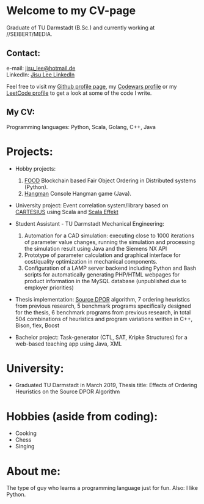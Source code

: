 # Welcome to my CV-page

Graduate of TU Darmstadt (B.Sc.) and currently working at //SEIBERT/MEDIA.

## Contact:    
  e-mail: [jisu_lee@hotmail.de](mailto:jisu_lee@hotmail.de)   
  LinkedIn: [Jisu Lee LinkedIn](https://www.linkedin.com/in/jisu-lee-599a29182/)   
  
Feel free to visit my [Github profile page](https://github.com/lee195/), my [Codewars profile](https://www.codewars.com/users/lee195) or my [LeetCode profile](https://leetcode.com/lee195/) to get a look at some of the code I write.   

## My CV:

Programming languages: Python, Scala, Golang, C++, Java  

# Projects:
- Hobby projects: 
  1. [FOOD](https://github.com/lee195/FOOD) Blockchain based Fair Object Ordering in Distributed systems (Python). 
  2. [Hangman](https://github.com/lee195/Hangman) Console Hangman game (Java).

- University project: Event correlation system/library based on [CARTESIUS](http://www.st.informatik.tu-darmstadt.de/artifacts/corrl/cartesius_preprint.pdf) using Scala and [Scala Effekt](https://github.com/b-studios/scala-effekt)

- Student Assistant - TU Darmstadt Mechanical Engineering:
  1. Automation for a CAD simulation: executing close to 1000 iterations of parameter value changes, running the simulation and processing the simulation result using Java and the Siemens NX API
  2. Prototype of parameter calculation and graphical interface for cost/quality optimization in mechanical components.
  3. Configuration of a LAMP server backend including Python and Bash scripts for automatically generating PHP/HTML webpages for product information in the MySQL database (unpublished due to employer priorities)
- Thesis implementation: [Source DPOR](http://user.it.uu.se/~parosh/publications/papers/popl2014.pdf) algorithm, 7 ordering heuristics from previous research, 5 benchmark programs specifically designed for the thesis, 6 benchmark programs from previous research, in total 504 combinations of heuristics and program variations written in C++, Bison, flex, Boost

- Bachelor project: Task-generator (CTL, SAT, Kripke Structures) for a web-based teaching app using Java, XML

# University:
- Graduated TU Darmstadt in March 2019, Thesis title: Effects of Ordering Heuristics on the Source DPOR Algorithm   

# Hobbies (aside from coding):
- Cooking
- Chess
- Singing

# About me:
  The type of guy who learns a programming language just for fun.
  Also: I like Python.
